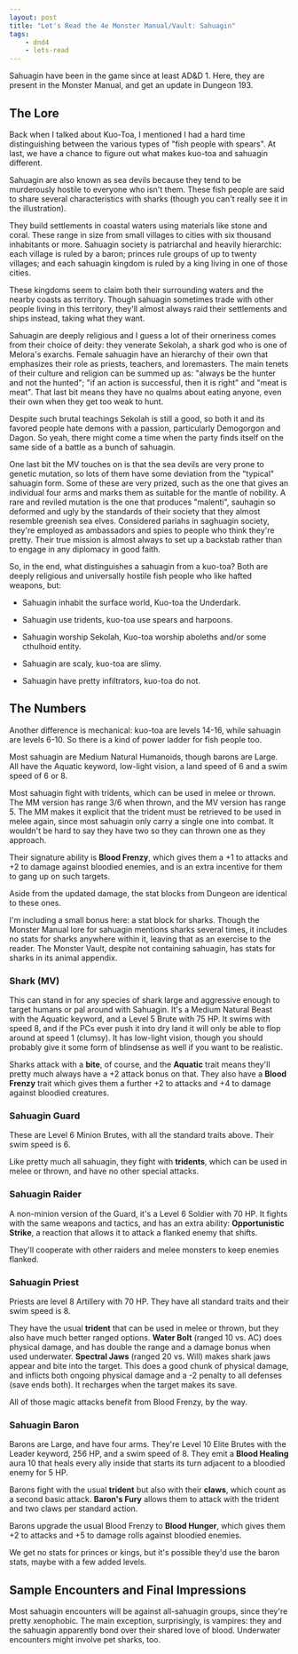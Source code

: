 ```yaml
---
layout: post
title: "Let's Read the 4e Monster Manual/Vault: Sahuagin"
tags:
    - dnd4
    - lets-read
---
```


Sahuagin have been in the game since at least AD&D 1. Here, they are present in
the Monster Manual, and get an update in Dungeon 193.

## The Lore

Back when I talked about Kuo-Toa, I mentioned I had a hard time distinguishing
between the various types of "fish people with spears". At last, we have a
chance to figure out what makes kuo-toa and sahuagin different.

Sahuagin are also known as sea devils because they tend to be murderously
hostile to everyone who isn't them. These fish people are said to share several
characteristics with sharks (though you can't really see it in the
illustration).

They build settlements in coastal waters using materials like stone and
coral. These range in size from small villages to cities with six thousand
inhabitants or more. Sahuagin society is patriarchal and heavily hierarchic:
each village is ruled by a baron; princes rule groups of up to twenty villages;
and each sahuagin kingdom is ruled by a king living in one of those cities.

These kingdoms seem to claim both their surrounding waters and the nearby coasts
as territory. Though sahuagin sometimes trade with other people living in this
territory, they'll almost always raid their settlements and ships instead,
taking what they want.

Sahuagin are deeply religious and I guess a lot of their orneriness comes from
their choice of deity: they venerate Sekolah, a shark god who is one of Melora's
exarchs. Female sahuagin have an hierarchy of their own that emphasizes their
role as priests, teachers, and loremasters. The main tenets of their culture and
religion can be summed up as: "always be the hunter and not the hunted"; "if an
action is successful, then it is right" and "meat is meat". That last bit means
they have no qualms about eating anyone, even their own when they get too weak
to hunt.

Despite such brutal teachings Sekolah is still a good, so both it and its
favored people hate demons with a passion, particularly Demogorgon and Dagon. So
yeah, there might come a time when the party finds itself on the same side of a
battle as a bunch of sahuagin.

One last bit the MV touches on is that the sea devils are very prone to genetic
mutation, so lots of them have some deviation from the "typical" sahuagin
form. Some of these are very prized, such as the one that gives an individual
four arms and marks them as suitable for the mantle of nobility. A rare and
reviled mutation is the one that produces "malenti", sauhagin so deformed and
ugly by the standards of their society that they almost resemble greenish sea
elves. Considered pariahs in saghuagin society, they're employed as ambassadors
and spies to people who think they're pretty. Their true mission is almost
always to set up a backstab rather than to engage in any diplomacy in good
faith.

So, in the end, what distinguishes a sahuagin from a kuo-toa? Both are deeply
religious and universally hostile fish people who like hafted weapons, but:

- Sahuagin inhabit the surface world, Kuo-toa the Underdark.

- Sahuagin use tridents, kuo-toa use spears and harpoons.

- Sahuagin worship Sekolah, Kuo-toa worship aboleths and/or some cthulhoid
  entity.

- Sahuagin are scaly, kuo-toa are slimy.

- Sahuagin have pretty infiltrators, kuo-toa do not.

## The Numbers

Another difference is mechanical: kuo-toa are levels 14-16, while sahuagin are
levels 6-10. So there is a kind of power ladder for fish people too.

Most sahuagin are Medium Natural Humanoids, though barons are Large. All have
the Aquatic keyword, low-light vision, a land speed of 6 and a swim speed of 6
or 8.

Most sahuagin fight with tridents, which can be used in melee or thrown. The MM
version has range 3/6 when thrown, and the MV version has range 5. The MM makes
it explicit that the trident must be retrieved to be used in melee again, since
most sahuagin only carry a single one into combat. It wouldn't be hard to say
they have two so they can thrown one as they approach.

Their signature ability is **Blood Frenzy**, which gives them a +1 to attacks
and +2 to damage against bloodied enemies, and is an extra incentive for them to
gang up on such targets.

Aside from the updated damage, the stat blocks from Dungeon are identical to
these ones.

I'm including a small bonus here: a stat block for sharks. Though the Monster
Manual lore for sahuagin mentions sharks several times, it includes no stats for
sharks anywhere within it, leaving that as an exercise to the reader. The
Monster Vault, despite not containing sahuagin, has stats for sharks in its
animal appendix.

### Shark (MV)

This can stand in for any species of shark large and aggressive enough to target
humans or pal around with Sahuagin. It's a Medium Natural Beast with the Aquatic
keyword, and a Level 5 Brute with 75 HP. It swims with speed 8, and if the PCs
ever push it into dry land it will only be able to flop around at speed 1
(clumsy). It has low-light vision, though you should probably give it some form
of blindsense as well if you want to be realistic.

Sharks attack with a **bite**, of course, and the **Aquatic** trait means
they'll pretty much always have a +2 attack bonus on that. They also have a
**Blood Frenzy** trait which gives them a further +2 to attacks and +4 to damage
against bloodied creatures.

### Sahuagin Guard

These are Level 6 Minion Brutes, with all the standard traits above. Their swim
speed is 6.

Like pretty much all sahuagin, they fight with **tridents**, which can be used
in melee or thrown, and have no other special attacks.

### Sahuagin Raider

A non-minion version of the Guard, it's a Level 6 Soldier with 70 HP. It fights
with the same weapons and tactics, and has an extra ability: **Opportunistic
Strike**, a reaction that allows it to attack a flanked enemy that shifts.

They'll cooperate with other raiders and melee monsters to keep enemies
flanked.

### Sahuagin Priest

Priests are level 8 Artillery with 70 HP. They have all standard traits and
their swim speed is 8.

They have the usual **trident** that can be used in melee or thrown, but they
also have much better ranged options. **Water Bolt** (ranged 10 vs. AC) does
physical damage, and has double the range and a damage bonus when used
underwater. **Spectral Jaws** (ranged 20 vs. Will) makes shark jaws appear and
bite into the target. This does a good chunk of physical damage, and inflicts
both ongoing physical damage and a -2 penalty to all defenses (save ends
both). It recharges when the target makes its save.

All of those magic attacks benefit from Blood Frenzy, by the way.

### Sahuagin Baron

Barons are Large, and have four arms. They're Level 10 Elite Brutes with the
Leader keyword, 256 HP, and a swim speed of 8. They emit a **Blood Healing**
aura 10 that heals every ally inside that starts its turn adjacent to a bloodied
enemy for 5 HP.

Barons fight with the usual **trident** but also with their **claws**, which
count as a second basic attack. **Baron's Fury** allows them to attack with the
trident and two claws per standard action.

Barons upgrade the usual Blood Frenzy to **Blood Hunger**, which gives them +2
to attacks and +5 to damage rolls against bloodied enemies.

We get no stats for princes or kings, but it's possible they'd use the baron
stats, maybe with a few added levels.

## Sample Encounters and Final Impressions

Most sahuagin encounters will be against all-sahuagin groups, since they're
pretty xenophobic. The main exception, surprisingly, is vampires: they and the
sahuagin apparently bond over their shared love of blood. Underwater encounters
might involve pet sharks, too.
